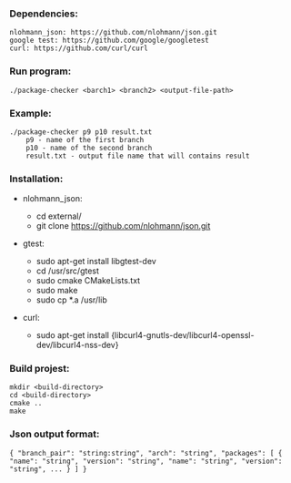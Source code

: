 ### Dependencies:
    nlohmann_json: https://github.com/nlohmann/json.git
    google test: https://github.com/google/googletest
    curl: https://github.com/curl/curl           

### Run program:
    ./package-checker <barch1> <branch2> <output-file-path>

### Example:
    ./package-checker p9 p10 result.txt
        p9 - name of the first branch
        p10 - name of the second branch    
        result.txt - output file name that will contains result

### Installation:
- nlohmann_json:
  - cd external/
  - git clone https://github.com/nlohmann/json.git
    
- gtest: 
  - sudo apt-get install libgtest-dev
  - cd /usr/src/gtest
  - sudo cmake CMakeLists.txt
  - sudo make
  - sudo cp *.a /usr/lib
  
- curl:
  - sudo apt-get install {libcurl4-gnutls-dev/libcurl4-openssl-dev/libcurl4-nss-dev}

### Build projest:
    mkdir <build-directory>
    cd <build-directory>
    cmake ..
    make

### Json output format:
`
{
    "branch_pair": "string:string",
    "arch": "string",
    "packages": [
        {
            "name": "string", "version": "string",
            "name": "string", "version": "string",
             ...
        }
    ]
}
`